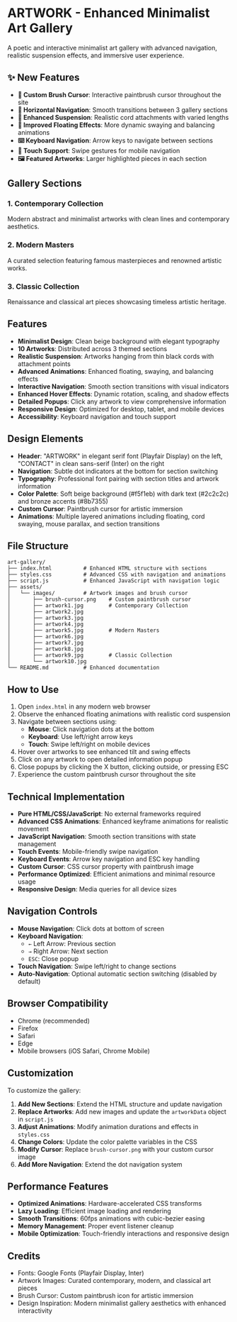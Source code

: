 # ARTWORK - Enhanced Minimalist Art Gallery

A poetic and interactive minimalist art gallery with advanced navigation, realistic suspension effects, and immersive user experience.

## ✨ New Features

- **🎨 Custom Brush Cursor**: Interactive paintbrush cursor throughout the site
- **🔄 Horizontal Navigation**: Smooth transitions between 3 gallery sections
- **🎪 Enhanced Suspension**: Realistic cord attachments with varied lengths
- **🌊 Improved Floating Effects**: More dynamic swaying and balancing animations
- **⌨️ Keyboard Navigation**: Arrow keys to navigate between sections
- **📱 Touch Support**: Swipe gestures for mobile navigation
- **🖼️ Featured Artworks**: Larger highlighted pieces in each section

## Gallery Sections

### 1. Contemporary Collection
Modern abstract and minimalist artworks with clean lines and contemporary aesthetics.

### 2. Modern Masters
A curated selection featuring famous masterpieces and renowned artistic works.

### 3. Classic Collection
Renaissance and classical art pieces showcasing timeless artistic heritage.

## Features

- **Minimalist Design**: Clean beige background with elegant typography
- **10 Artworks**: Distributed across 3 themed sections
- **Realistic Suspension**: Artworks hanging from thin black cords with attachment points
- **Advanced Animations**: Enhanced floating, swaying, and balancing effects
- **Interactive Navigation**: Smooth section transitions with visual indicators
- **Enhanced Hover Effects**: Dynamic rotation, scaling, and shadow effects
- **Detailed Popups**: Click any artwork to view comprehensive information
- **Responsive Design**: Optimized for desktop, tablet, and mobile devices
- **Accessibility**: Keyboard navigation and touch support

## Design Elements

- **Header**: "ARTWORK" in elegant serif font (Playfair Display) on the left, "CONTACT" in clean sans-serif (Inter) on the right
- **Navigation**: Subtle dot indicators at the bottom for section switching
- **Typography**: Professional font pairing with section titles and artwork information
- **Color Palette**: Soft beige background (#f5f1eb) with dark text (#2c2c2c) and bronze accents (#8b7355)
- **Custom Cursor**: Paintbrush cursor for artistic immersion
- **Animations**: Multiple layered animations including floating, cord swaying, mouse parallax, and section transitions

## File Structure

```
art-gallery/
├── index.html          # Enhanced HTML structure with sections
├── styles.css          # Advanced CSS with navigation and animations
├── script.js           # Enhanced JavaScript with navigation logic
├── assets/
│   └── images/         # Artwork images and brush cursor
│       ├── brush-cursor.png    # Custom paintbrush cursor
│       ├── artwork1.jpg        # Contemporary Collection
│       ├── artwork2.jpg
│       ├── artwork3.jpg
│       ├── artwork4.jpg
│       ├── artwork5.jpg        # Modern Masters
│       ├── artwork6.jpg
│       ├── artwork7.jpg
│       ├── artwork8.jpg
│       ├── artwork9.jpg        # Classic Collection
│       └── artwork10.jpg
└── README.md           # Enhanced documentation
```

## How to Use

1. Open `index.html` in any modern web browser
2. Observe the enhanced floating animations with realistic cord suspension
3. Navigate between sections using:
   - **Mouse**: Click navigation dots at the bottom
   - **Keyboard**: Use left/right arrow keys
   - **Touch**: Swipe left/right on mobile devices
4. Hover over artworks to see enhanced tilt and swing effects
5. Click on any artwork to open detailed information popup
6. Close popups by clicking the X button, clicking outside, or pressing ESC
7. Experience the custom paintbrush cursor throughout the site

## Technical Implementation

- **Pure HTML/CSS/JavaScript**: No external frameworks required
- **Advanced CSS Animations**: Enhanced keyframe animations for realistic movement
- **JavaScript Navigation**: Smooth section transitions with state management
- **Touch Events**: Mobile-friendly swipe navigation
- **Keyboard Events**: Arrow key navigation and ESC key handling
- **Custom Cursor**: CSS cursor property with paintbrush image
- **Performance Optimized**: Efficient animations and minimal resource usage
- **Responsive Design**: Media queries for all device sizes

## Navigation Controls

- **Mouse Navigation**: Click dots at bottom of screen
- **Keyboard Navigation**: 
  - `←` Left Arrow: Previous section
  - `→` Right Arrow: Next section
  - `ESC`: Close popup
- **Touch Navigation**: Swipe left/right to change sections
- **Auto-Navigation**: Optional automatic section switching (disabled by default)

## Browser Compatibility

- Chrome (recommended)
- Firefox
- Safari
- Edge
- Mobile browsers (iOS Safari, Chrome Mobile)

## Customization

To customize the gallery:

1. **Add New Sections**: Extend the HTML structure and update navigation
2. **Replace Artworks**: Add new images and update the `artworkData` object in `script.js`
3. **Adjust Animations**: Modify animation durations and effects in `styles.css`
4. **Change Colors**: Update the color palette variables in the CSS
5. **Modify Cursor**: Replace `brush-cursor.png` with your custom cursor image
6. **Add More Navigation**: Extend the dot navigation system

## Performance Features

- **Optimized Animations**: Hardware-accelerated CSS transforms
- **Lazy Loading**: Efficient image loading and rendering
- **Smooth Transitions**: 60fps animations with cubic-bezier easing
- **Memory Management**: Proper event listener cleanup
- **Mobile Optimization**: Touch-friendly interactions and responsive design

## Credits

- Fonts: Google Fonts (Playfair Display, Inter)
- Artwork Images: Curated contemporary, modern, and classical art pieces
- Brush Cursor: Custom paintbrush icon for artistic immersion
- Design Inspiration: Modern minimalist gallery aesthetics with enhanced interactivity


